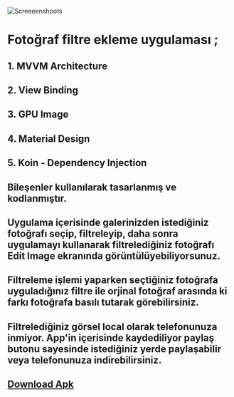 ![Screeeenshoots](https://user-images.githubusercontent.com/106450848/220632121-009aa1dd-a2ca-4fa7-b229-8b08d9d9e27c.png)


# Fotoğraf filtre ekleme uygulaması ; 
## 1. MVVM Architecture
## 2. View Binding
## 3. GPU Image
## 4. Material Design
## 5. Koin - Dependency Injection
## Bileşenler kullanılarak tasarlanmış ve kodlanmıştır.
## Uygulama içerisinde galerinizden istediğiniz fotoğrafı seçip, filtreleyip, daha sonra uygulamayı kullanarak filtrelediğiniz fotoğrafı Edit Image ekranında görüntülüyebiliyorsunuz.
## Filtreleme işlemi yaparken seçtiğiniz fotoğrafa uyguladığınız filtre ile orjinal fotoğraf arasında ki farkı fotoğrafa basılı tutarak görebilirsiniz.
## Filtrelediğiniz görsel local olarak telefonunuza inmiyor. App'in içerisinde kaydediliyor paylaş butonu sayesinde istediğiniz yerde paylaşabilir veya telefonunuza indirebilirsiniz.

## [Download Apk](https://dosya.co/25pwt72ita4v/image-filter.apk.html)


